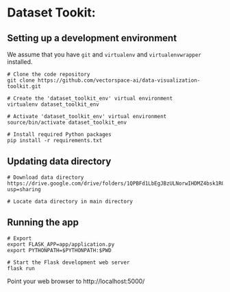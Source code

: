 # Dataset Tookit:

## Setting up a development environment

We assume that you have `git` and `virtualenv` and `virtualenvwrapper` installed.

    # Clone the code repository 
    git clone https://github.com/vectorspace-ai/data-visualization-toolkit.git

    # Create the 'dataset_toolkit_env' virtual environment
    virtualenv dataset_toolkit_env
    
    # Activate 'dataset_toolkit_env' virtual environment
    source/bin/activate dataset_toolkit_env

    # Install required Python packages
    pip install -r requirements.txt
    
## Updating data directory

    # Download data directory 
    https://drive.google.com/drive/folders/1QPBFd1LbEgJBzULNorwIHDMZ4bsk1R0i?usp=sharing
    
    # Locate data directory in main directory
    
## Running the app
    # Export 
    export FLASK_APP=app/application.py
    export PYTHONPATH=$PYTHONPATH:$PWD

    # Start the Flask development web server
    flask run

Point your web browser to http://localhost:5000/
